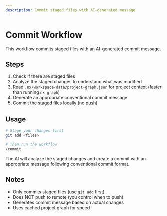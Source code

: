 ```yaml
---
description: Commit staged files with AI-generated message
---
```


# Commit Workflow

This workflow commits staged files with an AI-generated commit message.

## Steps

1. Check if there are staged files
2. Analyze the staged changes to understand what was modified
3. Read `.nx/workspace-data/project-graph.json` for project context (faster than running `nx graph`)
4. Generate an appropriate conventional commit message
5. Commit the staged files locally (no push)

## Usage

```bash
# Stage your changes first
git add <files>

# Then run the workflow
/commit
```

The AI will analyze the staged changes and create a commit with an appropriate message following conventional commit format.

## Notes

- Only commits staged files (use `git add` first)
- Does NOT push to remote (you control when to push)
- Generates commit message based on actual changes
- Uses cached project graph for speed
